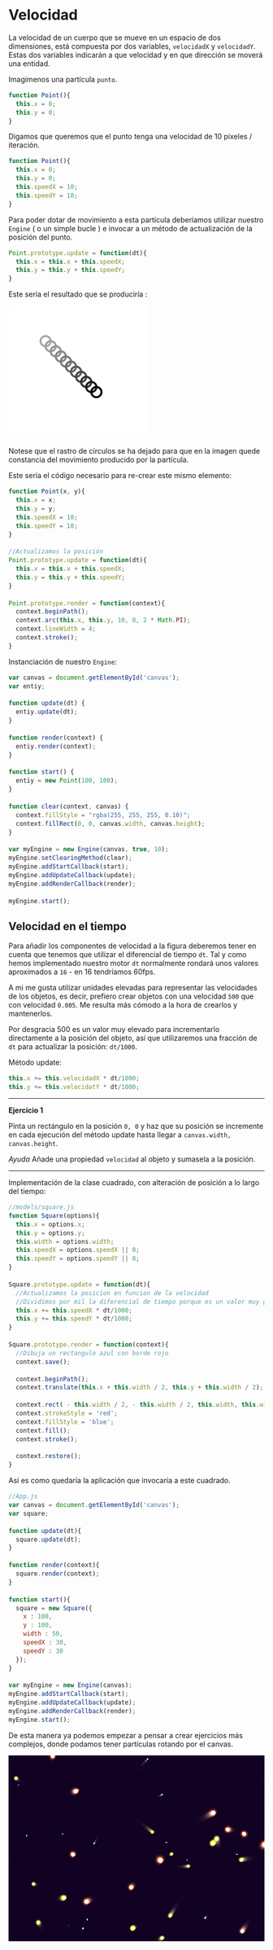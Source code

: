 # Velocidad

La velocidad de un cuerpo que se mueve en un espacio de dos dimensiones, está compuesta por dos variables, `velocidadX` y `velocidadY`. Estas dos variables indicarán a que velocidad y en que dirección se moverá una entidad.

Imagimenos una partícula `punto`. 

```javascript
function Point(){
  this.x = 0;
  this.y = 0;
}
```

Digamos que queremos que el punto tenga una velocidad de 10 píxeles / iteración. 

```javascript
function Point(){
  this.x = 0;
  this.y = 0;
  this.speedX = 10;
  this.speedY = 10;
}
```

Para poder dotar de movimiento a esta partícula deberíamos utilizar nuestro `Engine` ( o un simple bucle ) e invocar a un método de actualización de la posición del punto.

```javascript
Point.prototype.update = function(dt){
  this.x = this.x + this.speedX;
  this.y = this.y + this.speedY;
}
```

Este sería el resultado que se produciría :

![](https://github.com/rafinskipg/introductioncanvas/raw/master/img/teory/chapter_animations/velocity_circle_trail.png)

Notese que el rastro de círculos se ha dejado para que en la imagen quede constancia del movimiento producido por la partícula.

Este sería el código necesario para re-crear este mismo elemento:

```javascript
function Point(x, y){
  this.x = x;
  this.y = y;
  this.speedX = 10;
  this.speedY = 10;
}

//Actualizamos la posición
Point.prototype.update = function(dt){
  this.x = this.x + this.speedX;
  this.y = this.y + this.speedY;
}

Point.prototype.render = function(context){
  context.beginPath();
  context.arc(this.x, this.y, 10, 0, 2 * Math.PI);
  context.lineWidth = 4;
  context.stroke(); 
}
```

Instanciación de nuestro `Engine`:

```javascript
var canvas = document.getElementById('canvas');
var entiy;

function update(dt) {
  entiy.update(dt);
}

function render(context) {
  entiy.render(context);
}

function start() {
  entiy = new Point(100, 100);
}

function clear(context, canvas) {
  context.fillStyle = "rgba(255, 255, 255, 0.10)";
  context.fillRect(0, 0, canvas.width, canvas.height);
}

var myEngine = new Engine(canvas, true, 10);
myEngine.setClearingMethod(clear);
myEngine.addStartCallback(start);
myEngine.addUpdateCallback(update);
myEngine.addRenderCallback(render);

myEngine.start();
```

## Velocidad en el tiempo

Para añadir los componentes de velocidad a la figura deberemos tener en cuenta que tenemos que utilizar el diferencial de tiempo `dt`. 
Tal y como hemos implementado nuestro motor `dt` normalmente rondará unos valores aproximados a `16` - en 16 tendríamos 60fps.

A mi me gusta utilizar unidades elevadas para representar las velocidades de los objetos, es decir, prefiero crear objetos con una velocidad `500` que con velocidad `0.005`. Me resulta más cómodo a la hora de crearlos y mantenerlos.

Por desgracia 500 es un valor muy elevado para incrementarlo directamente a la posición del objeto, así que utilizaremos una fracción de `dt` para actualizar la posición: `dt/1000`.

Método update:

```javascript
this.x += this.velocidadX * dt/1000;
this.y += this.velocidatY * dt/1000;
```



---
**Ejercicio 1**

Pinta un rectángulo en la posición `0, 0` y haz que su posición se incremente en cada ejecución del método update hasta llegar a `canvas.width, canvas.height`.

_Ayuda_
Añade una propiedad `velocidad` al objeto y sumasela a la posición.

----



Implementación de la clase cuadrado, con alteración de posición a lo largo del tiempo:

```javascript
//models/square.js
function Square(options){
  this.x = options.x;
  this.y = options.y;
  this.width = options.width;
  this.speedX = options.speedX || 0;
  this.speedY = options.speedY || 0;
}

Square.prototype.update = function(dt){
  //Actualizamos la posicion en funcion de la velocidad
  //Dividimos por mil la diferencial de tiempo porque es un valor muy grande
  this.x += this.speedX * dt/1000;
  this.y += this.speedY * dt/1000;
}

Square.prototype.render = function(context){
  //Dibuja un rectangulo azul con borde rojo
  context.save();
  
  context.beginPath();
  context.translate(this.x + this.width / 2, this.y + this.width / 2);

  context.rect( - this.width / 2, - this.width / 2, this.width, this.width);
  context.strokeStyle = 'red';
  context.fillStyle = 'blue';
  context.fill();
  context.stroke();

  context.restore();
}
```

Así es como quedaría la aplicación que invocaría a este cuadrado.

```javascript
//App.js
var canvas = document.getElementById('canvas');
var square;

function update(dt){
  square.update(dt);
}

function render(context){
  square.render(context);
}

function start(){
  square = new Square({ 
    x : 100,
    y : 100,
    width : 50,
    speedX : 30,
    speedY : 30
  });
}

var myEngine = new Engine(canvas);
myEngine.addStartCallback(start);
myEngine.addUpdateCallback(update);
myEngine.addRenderCallback(render);
myEngine.start();
```


De esta manera ya podemos empezar a pensar a crear ejercicios más complejos, donde podamos tener partículas rotando por el canvas.

![](https://github.com/rafinskipg/introductioncanvas/raw/master/img/teory/chapter_animations/particles_moving.png)
